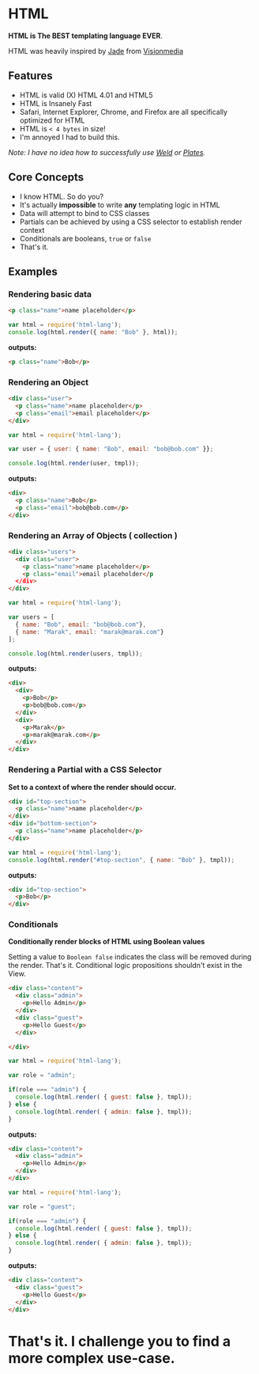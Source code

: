 # HTML

**HTML is The BEST templating language EVER**.

HTML was heavily inspired by [Jade](http://github.com/visionmedia/jade) from [Visionmedia](http://github.com/visionmedia/)

## Features

 - HTML is valid (X) HTML 4.01 and HTML5
 - HTML is Insanely Fast 
 - Safari, Internet Explorer, Chrome, and Firefox are all specifically optimized for HTML
 - HTML is `< 4 bytes` in size!
 - I'm annoyed I had to build this. 
 
*Note: I have no idea how to successfully use [Weld](https://github.com/hij1nx/weld) or [Plates](https://github.com/flatiron/plates).*

## Core Concepts 

 - I know HTML. So do you?
 - It's actually **impossible** to write **any** templating logic in HTML
 - Data will attempt to bind to CSS classes
 - Partials can be achieved by using a CSS selector to establish render context
 - Conditionals are booleans, `true` or `false`
 - That's it.

## Examples

### Rendering basic data

```html
<p class="name">name placeholder</p>
```

```js
var html = require('html-lang');
console.log(html.render({ name: "Bob" }, html));
```
**outputs:**

```html
<p class="name">Bob</p>
```

### Rendering an Object

```html
<div class="user">
  <p class="name">name placeholder</p>
  <p class="email">email placeholder</p>
</div>
```

```js
var html = require('html-lang');

var user = { user: { name: "Bob", email: "bob@bob.com" }};

console.log(html.render(user, tmpl));
```

**outputs:**

```html
<div>
  <p class="name">Bob</p>
  <p class="email">bob@bob.com</p>
</div>
```

### Rendering an Array of Objects ( collection )

```html
<div class="users">
  <div class="user">
    <p class="name">name placeholder</p>
    <p class="email">email placeholder</p
  </div>
</div>
```

```js
var html = require('html-lang');

var users = [ 
  { name: "Bob", email: "bob@bob.com"}, 
  { name: "Marak", email: "marak@marak.com"}
];

console.log(html.render(users, tmpl));
```
**outputs:**

```html
<div>
  <div>
    <p>Bob</p>
    <p>bob@bob.com</p>
  </div>
  <div>
    <p>Marak</p>
    <p>marak@marak.com</p>
  </div>
</div>
```

### Rendering a Partial with a CSS Selector

**Set to a context of where the render should occur.**

```html
<div id="top-section">
  <p class="name">name placeholder</p>
</div>
<div id="bottom-section">
  <p class="name">name placeholder</p>
</div>
```

```js
var html = require('html-lang');
console.log(html.render("#top-section", { name: "Bob" }, tmpl));
```

**outputs:**

```html
<div id="top-section">
  <p>Bob</p>
</div>
```

### Conditionals

**Conditionally render blocks of HTML using Boolean values**

Setting a value to `Boolean false` indicates the class will be removed during the render. That's it. Conditional logic propositions shouldn't exist in the View.  

```html
<div class="content">
  <div class="admin">
    <p>Hello Admin</p>
  </div>
  <div class="guest">
    <p>Hello Guest</p>
  </div>

</div>
```

```js
var html = require('html-lang');

var role = "admin";

if(role === "admin") {
  console.log(html.render( { guest: false }, tmpl));
} else {
  console.log(html.render( { admin: false }, tmpl));
}
```

**outputs:**

```html
<div class="content">
  <div class="admin">
    <p>Hello Admin</p>
  </div>
</div>
```

```js
var html = require('html-lang');

var role = "guest";

if(role === "admin") {
  console.log(html.render( { guest: false }, tmpl));
} else {
  console.log(html.render( { admin: false }, tmpl));
}
```

**outputs:**

```html
<div class="content">
  <div class="guest">
    <p>Hello Guest</p>
  </div>
</div>
```

# That's it. I challenge you to find a more complex use-case.